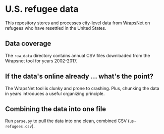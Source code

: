 # U.S. refugee data

This repository stores and processes city-level data from [WrapsNet](http://www.wrapsnet.org/) on refugees who have resettled in the United States.

## Data coverage
The `raw_data` directory contains annual CSV files downloaded from the Wrapsnet tool for years 2002-2017.

## If the data's online already ... what's the point?
The WrapsNet tool is clunky and prone to crashing. Plus, chunking the data in years introduces a useful organizing principle.

## Combining the data into one file
Run `parse.py` to pull the data into one clean, combined CSV (`us-refugees.csv`).